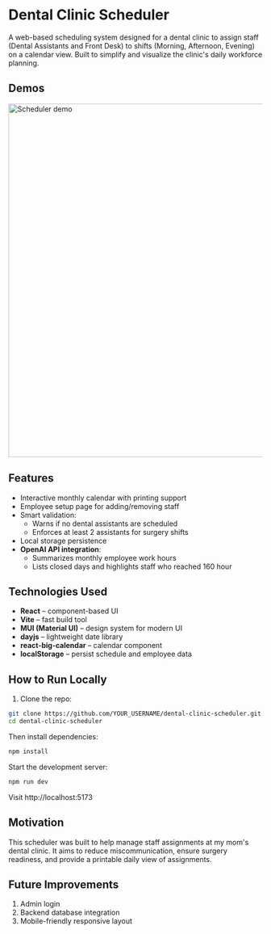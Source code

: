 # Dental Clinic Scheduler

A web-based scheduling system designed for a dental clinic to assign staff (Dental Assistants and Front Desk) to shifts (Morning, Afternoon, Evening) on a calendar view. Built to simplify and visualize the clinic's daily workforce planning.

## Demos
<img src="" alt="Scheduler demo" width="700" />

## Features

- Interactive monthly calendar with printing support
- Employee setup page for adding/removing staff
- Smart validation:
  - Warns if no dental assistants are scheduled
  - Enforces at least 2 assistants for surgery shifts
- Local storage persistence
- **OpenAI API integration**:
  - Summarizes monthly employee work hours
  - Lists closed days and highlights staff who reached 160 hour

## Technologies Used

- **React** – component-based UI
- **Vite** – fast build tool
- **MUI (Material UI)** – design system for modern UI
- **dayjs** – lightweight date library
- **react-big-calendar** – calendar component
- **localStorage** – persist schedule and employee data

## How to Run Locally

1. Clone the repo:

```bash
git clone https://github.com/YOUR_USERNAME/dental-clinic-scheduler.git
cd dental-clinic-scheduler
```
Then install dependencies:
```bash
npm install
```
Start the development server:
```bash
npm run dev
```
Visit http://localhost:5173

## Motivation
This scheduler was built to help manage staff assignments at my mom's dental clinic. It aims to reduce miscommunication, ensure surgery readiness, and provide a printable daily view of assignments.

## Future Improvements
1. Admin login
2. Backend database integration
3. Mobile-friendly responsive layout

	
    
